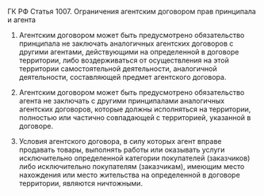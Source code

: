 ГК РФ Статья 1007. Ограничения агентским договором прав принципала и агента

1. Агентским договором может быть предусмотрено обязательство принципала не заключать аналогичных агентских договоров с другими агентами, действующими на определенной в договоре территории, либо воздерживаться от осуществления на этой территории самостоятельной деятельности, аналогичной деятельности, составляющей предмет агентского договора.

2. Агентским договором может быть предусмотрено обязательство агента не заключать с другими принципалами аналогичных агентских договоров, которые должны исполняться на территории, полностью или частично совпадающей с территорией, указанной в договоре.

3. Условия агентского договора, в силу которых агент вправе продавать товары, выполнять работы или оказывать услуги исключительно определенной категории покупателей (заказчиков) либо исключительно покупателям (заказчикам), имеющим место нахождения или место жительства на определенной в договоре территории, являются ничтожными.
